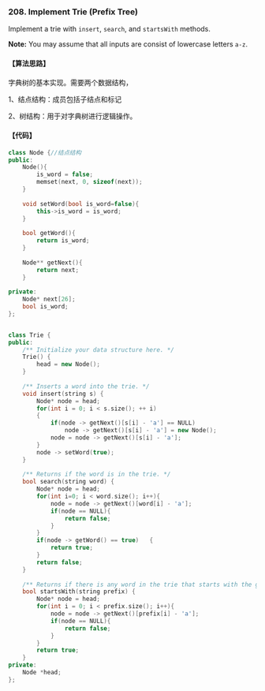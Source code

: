 ### 208. Implement Trie (Prefix Tree)

Implement a trie with `insert`, `search`, and `startsWith` methods.

**Note:**
You may assume that all inputs are consist of lowercase letters `a-z`.

#### 【算法思路】

字典树的基本实现。需要两个数据结构，

1、结点结构：成员包括子结点和标记

2、树结构：用于对字典树进行逻辑操作。

#### 【代码】

```c++
class Node {//结点结构 
public:
	Node(){
		is_word = false;
		memset(next, 0, sizeof(next));
	}
	
	void setWord(bool is_word=false){
		this->is_word = is_word;
	}
	
	bool getWord(){
		return is_word;
	}
	
	Node** getNext(){
		return next;
	}
	
private:
	Node* next[26];
	bool is_word;
};


class Trie {
public:
    /** Initialize your data structure here. */
    Trie() {
    	head = new Node();
    }
    
    /** Inserts a word into the trie. */
    void insert(string s) {
    	Node* node = head;
        for(int i = 0; i < s.size(); ++ i)
        {
            if(node -> getNext()[s[i] - 'a'] == NULL)
                node -> getNext()[s[i] - 'a'] = new Node();
            node = node -> getNext()[s[i] - 'a'];
        }
        node -> setWord(true);
    }
    
    /** Returns if the word is in the trie. */
    bool search(string word) {
    	Node* node = head;
        for(int i=0; i < word.size(); i++){
        	node = node -> getNext()[word[i] - 'a'];
        	if(node == NULL){
        		return false;
			}
		}
		if(node -> getWord() == true) 	{
			return true;
		}
		return false;
    }
    
    /** Returns if there is any word in the trie that starts with the given prefix. */
    bool startsWith(string prefix) {
    	Node* node = head;
        for(int i = 0; i < prefix.size(); i++){
        	node = node -> getNext()[prefix[i] - 'a'];
        	if(node == NULL){
        		return false;
			}
		}
		return true;
    }
private:
	Node *head;
};
```

